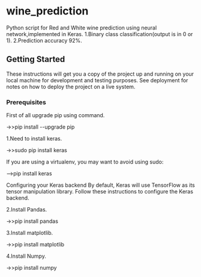 # wine_prediction

Python script for Red and White wine prediction using neural network,implemented in Keras.
1.Binary class classification(output is in 0 or 1).
2.Prediction accuracy 92%.

## Getting Started

These instructions will get you a copy of the project up and running on your local machine for development and testing purposes. See deployment for notes on how to deploy the project on a live system.

### Prerequisites

First of all upgrade pip using command.

->>pip install --upgrade pip

1.Need to install keras.

->>sudo pip install keras

 If you are using a virtualenv, you may want to avoid using sudo:

-->pip install keras

Configuring your Keras backend
By default, Keras will use TensorFlow as its tensor manipulation library. Follow these instructions to configure the Keras backend.

2.Install Pandas.

->>pip install pandas
 
3.Install matplotlib.

->>pip install matplotlib

4.Install Numpy.

->>pip install numpy


